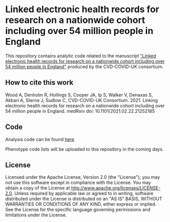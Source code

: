 # Linked electronic health records for research on a nationwide cohort including over 54 million people in England

This repository contains analytic code related to the manuscript ["Linked electronic health records for research on a nationwide cohort including over 54 million people in England"](https://www.medrxiv.org/content/10.1101/2021.02.22.21252185v1) produced by the CVD-COVID-UK consortium.

## How to cite this work

Wood A, Denholm R, Hollings S, Cooper JA, Ip S, Walker V, Denaxas S, Akbari A, Sterne J, Sudlow C, CVD-COVID-UK Consortium. 2021. Linking electronic health records for research on a nationwide cohort including over 54 million people in England. medRxiv doi: 10.1101/2021.02.22.21252185

## Code

Analysis code can be found [here](https://github.com/BHFDSC/Linked-EHR-England-2021/tree/main/Code) 

Phenotype code lists will be uploaded to this repository in the coming days.

## License

Licensed under the Apache License, Version 2.0 (the "License"); you may not use this software except in compliance with the License. You may obtain a copy of the License at http://www.apache.org/licenses/LICENSE-2.0. Unless required by applicable law or agreed to in writing, software distributed under the License is distributed on an "AS IS" BASIS, WITHOUT WARRANTIES OR CONDITIONS OF ANY KIND, either express or implied. See the License for the specific language governing permissions and limitations under the License.

